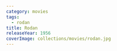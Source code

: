 ```yaml
---
category: movies
tags:
  - rodan
title: Rodan
releaseYear: 1956
coverImage: collections/movies/rodan.jpg
---
```


